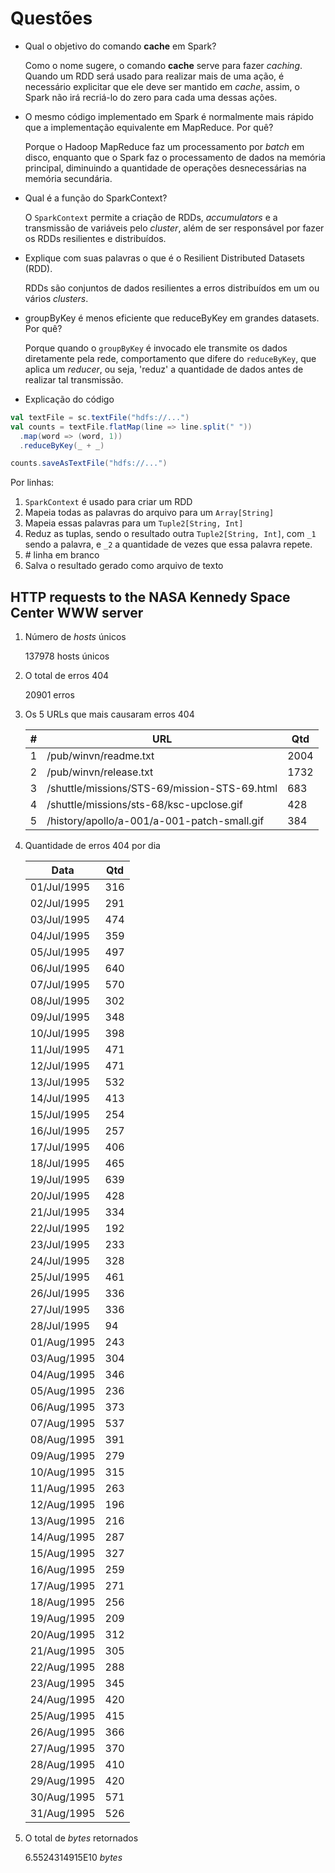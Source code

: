 # Questões

- Qual o objetivo do comando **cache** em Spark?

  Como o nome sugere, o comando **cache** serve para fazer _caching_. Quando um RDD será usado para realizar mais de uma ação, é necessário explicitar que ele deve ser mantido em _cache_, assim, o Spark não irá recriá-lo do zero para cada uma dessas ações.

- O mesmo código implementado em Spark é normalmente mais rápido que a implementação equivalente em MapReduce. Por quê?

  Porque o Hadoop MapReduce faz um processamento por _batch_ em disco, enquanto que o Spark faz o processamento de dados na memória principal, diminuindo a quantidade de operações desnecessárias na memória secundária.

- Qual é a função do SparkContext?

  O `SparkContext` permite a criação de RDDs, _accumulators_ e a transmissão de variáveis pelo _cluster_, além de ser responsável por fazer os RDDs resilientes e distribuídos.

- Explique com suas palavras o que é o Resilient Distributed Datasets (RDD).

  RDDs são conjuntos de dados resilientes a erros distribuídos em um ou vários _clusters_.

- groupByKey é menos eficiente que reduceByKey em grandes datasets. Por quê?

  Porque quando o `groupByKey` é invocado ele transmite os dados diretamente pela rede, comportamento que difere do `reduceByKey`, que aplica um _reducer_, ou seja, 'reduz' a quantidade de dados antes de realizar tal transmissão.

- Explicação do código

```scala
val textFile = sc.textFile("hdfs://...")
val counts = textFile.flatMap(line => line.split(" "))
  .map(word => (word, 1))
  .reduceByKey(_ + _)

counts.saveAsTextFile("hdfs://...")
```

Por linhas:
1. `SparkContext` é usado para criar um RDD
1. Mapeia todas as palavras do arquivo para um `Array[String]`
1. Mapeia essas palavras para um `Tuple2[String, Int]`
1. Reduz as tuplas, sendo o resultado outra `Tuple2[String, Int]`, com `_1` sendo a palavra, e `_2` a quantidade de vezes que essa palavra repete.
1. \# linha em branco
1. Salva o resultado gerado como arquivo de texto

## HTTP requests to the NASA Kennedy Space Center WWW server

1. Número de _hosts_ únicos

   137978 hosts únicos

1. O total de erros 404

   20901 erros

1. Os 5 URLs que mais causaram erros 404

    \# | URL                                          | Qtd
   ----|----------------------------------------------|-----
    1  | /pub/winvn/readme.txt                        | 2004
    2  | /pub/winvn/release.txt                       | 1732
    3  | /shuttle/missions/STS-69/mission-STS-69.html | 683
    4  | /shuttle/missions/sts-68/ksc-upclose.gif     | 428
    5  | /history/apollo/a-001/a-001-patch-small.gif  | 384

1. Quantidade de erros 404 por dia

   Data        | Qtd
   ------------|----
   01/Jul/1995 | 316
   02/Jul/1995 | 291
   03/Jul/1995 | 474
   04/Jul/1995 | 359
   05/Jul/1995 | 497
   06/Jul/1995 | 640
   07/Jul/1995 | 570
   08/Jul/1995 | 302
   09/Jul/1995 | 348
   10/Jul/1995 | 398
   11/Jul/1995 | 471
   12/Jul/1995 | 471
   13/Jul/1995 | 532
   14/Jul/1995 | 413
   15/Jul/1995 | 254
   16/Jul/1995 | 257
   17/Jul/1995 | 406
   18/Jul/1995 | 465
   19/Jul/1995 | 639
   20/Jul/1995 | 428
   21/Jul/1995 | 334
   22/Jul/1995 | 192
   23/Jul/1995 | 233
   24/Jul/1995 | 328
   25/Jul/1995 | 461
   26/Jul/1995 | 336
   27/Jul/1995 | 336
   28/Jul/1995 | 94
   01/Aug/1995 | 243
   03/Aug/1995 | 304
   04/Aug/1995 | 346
   05/Aug/1995 | 236
   06/Aug/1995 | 373
   07/Aug/1995 | 537
   08/Aug/1995 | 391
   09/Aug/1995 | 279
   10/Aug/1995 | 315
   11/Aug/1995 | 263
   12/Aug/1995 | 196
   13/Aug/1995 | 216
   14/Aug/1995 | 287
   15/Aug/1995 | 327
   16/Aug/1995 | 259
   17/Aug/1995 | 271
   18/Aug/1995 | 256
   19/Aug/1995 | 209
   20/Aug/1995 | 312
   21/Aug/1995 | 305
   22/Aug/1995 | 288
   23/Aug/1995 | 345
   24/Aug/1995 | 420
   25/Aug/1995 | 415
   26/Aug/1995 | 366
   27/Aug/1995 | 370
   28/Aug/1995 | 410
   29/Aug/1995 | 420
   30/Aug/1995 | 571
   31/Aug/1995 | 526

1. O total de _bytes_ retornados

   6.5524314915E10 _bytes_
